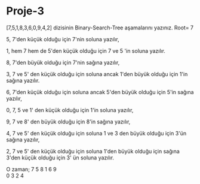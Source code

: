 # Proje-3
[7,5,1,8,3,6,0,9,4,2] dizisinin Binary-Search-Tree aşamalarını yazınız.
 Root= 7
 
 5, 7'den küçük olduğu için 7'nin soluna yazılır,
 
 1, hem 7 hem de 5'den küçük olduğu için 7 ve 5 'in soluna yazılır.
 
 8, 7'den büyük olduğu için 7'nin sağına yazılır,
 
 3, 7 ve 5' den küçük olduğu için soluna ancak 1'den büyük olduğu için 1'in sağına yazılır.
 
 6, 7'den küçük olduğu için soluna ancak 5'den büyük olduğu için 5'in sağına yazılır,
 
 0, 7, 5 ve 1' den küçük olduğu için 1'in soluna yazılır,
 
 9, 7 ve 8' den büyük olduğu için 8'in sağına yazılır, 
 
 4, 7 ve 5' den küçük olduğu için soluna 1 ve 3 den büyük olduğu için 3'ün sağına yazılır,
 
 2, 7 ve 5' den küçük olduğu için soluna 1'den büyük olduğu için sağına 3'den küçük olduğu için 3' ün soluna yazılır.
               
 
 O zaman;
                                   7
                            5            8
                      1          6            9                  
                0           3
                      2          4
